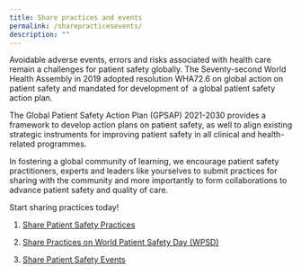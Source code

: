 ```yaml
---
title: Share practices and events
permalink: /sharepracticesevents/
description: ""
---
```

Avoidable adverse events, errors and risks associated with health care remain a challenges for patient safety globally. The Seventy-second World Health Assembly in 2019 adopted resolution WHA72.6 on global action on patient safety and mandated for development of  a global patient safety action plan. 

The Global Patient Safety Action Plan (GPSAP) 2021-2030 provides a framework to develop action plans on patient safety, as well to align existing strategic instruments for improving patient safety in all clinical and health-related programmes. 

In fostering a global community of learning, we encourage patient safety practitioners, experts and leaders like yourselves to submit practices for sharing with the community and more importantly to form collaborations to advance patient safety and quality of care.

Start sharing practices today!

1. [Share Patient Safety Practices](https://for.sg/gpsap-bestpractices)

3. [Share Practices on World Patient Safety Day (WPSD)](https://for.sg/wpsd-bestpractices)

5. [Share Patient Safety Events](https://for.sg/gkps-event-submission)